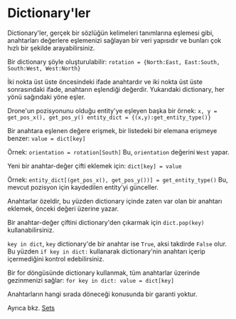 # Dictionary'ler
Dictionary'ler, gerçek bir sözlüğün kelimeleri tanımlarına eşlemesi gibi, anahtarları değerlere eşlemenizi sağlayan bir veri yapısıdır ve bunları çok hızlı bir şekilde arayabilirsiniz.

Bir dictionary şöyle oluşturulabilir:
`rotation = {North:East, East:South, South:West, West:North}`

İki nokta üst üste öncesindeki ifade anahtardır ve iki nokta üst üste sonrasındaki ifade, anahtarın eşlendiği değerdir. Yukarıdaki dictionary, her yönü sağındaki yöne eşler.

Drone'un pozisyonunu olduğu entity'ye eşleyen başka bir örnek:
`x, y = get_pos_x(), get_pos_y()
entity_dict = {(x,y):get_entity_type()}`

Bir anahtara eşlenen değere erişmek, bir listedeki bir elemana erişmeye benzer:
`value = dict[key]`

Örnek:
`orientation = rotation[South]`
Bu, `orientation` değerini `West` yapar.

Yeni bir anahtar-değer çifti eklemek için:
`dict[key] = value`

Örnek:
`entity_dict[(get_pos_x(), get_pos_y())] = get_entity_type()`
Bu, mevcut pozisyon için kaydedilen entity'yi günceller.

Anahtarlar özeldir, bu yüzden dictionary içinde zaten var olan bir anahtarı eklemek, önceki değeri üzerine yazar.

Bir anahtar-değer çiftini dictionary'den çıkarmak için `dict.pop(key)` kullanabilirsiniz.

`key in dict`, `key` dictionary'de bir anahtar ise `True`, aksi takdirde `False` olur.
Bu yüzden `if key in dict:` kullanarak dictionary'nin anahtarı içerip içermediğini kontrol edebilirsiniz.

Bir for döngüsünde dictionary kullanmak, tüm anahtarlar üzerinde gezinmenizi sağlar:
`for key in dict:
	value = dict[key]`

Anahtarların hangi sırada döneceği konusunda bir garanti yoktur.

Ayrıca bkz. [Sets](docs/scripting/sets.md)